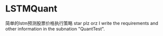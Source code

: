 # LSTMQuant
简单的lstm预测股票价格执行策略
star plz orz
I write the requirements and other information in the subnation "QuantTest".
